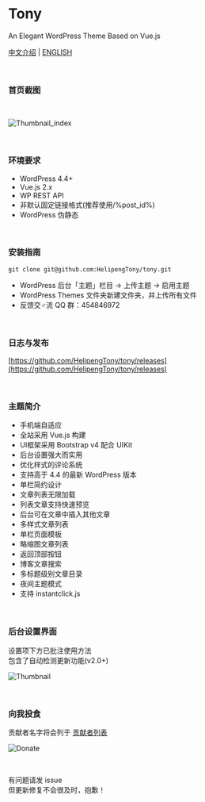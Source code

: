 # Tony
An Elegant WordPress Theme Based on Vue.js
<br/>

[中文介绍](https://github.com/HelipengTony/tony/blob/master/README_EN.md) | [ENGLISH](https://github.com/HelipengTony/tony/blob/master/README.md)

<br/>

### 首页截图
<br/>

![Thumbnail_index](https://i.loli.net/2019/02/18/5c6a81958b193.png)

<br/>

### 环境要求
+ WordPress 4.4+
+ Vue.js 2.x
+ WP REST API
+ 非默认固定链接格式(推荐使用/%post_id%)
+ WordPress 伪静态

<br/>

### 安装指南
```
git clone git@github.com:HelipengTony/tony.git
```
+ WordPress 后台「主题」栏目 -> 上传主题 -> 启用主题
+ WordPress Themes 文件夹新建文件夹，并上传所有文件
+ 反馈交♂流 QQ 群：454846972

<br/>

### 日志与发布
[https://github.com/HelipengTony/tony/releases](https://github.com/HelipengTony/tony/releases)

<br/>

### 主题简介
+ 手机端自适应
+ 全站采用 Vue.js 构建
+ UI框架采用 Bootstrap v4 配合 UIKit
+ 后台设置强大而实用
+ 优化样式的评论系统
+ 支持高于 4.4 的最新 WordPress 版本
+ 单栏简约设计
+ 文章列表无限加载
+ 列表文章支持快速预览
+ 后台可在文章中插入其他文章
+ 多样式文章列表
+ 单栏页面模板
+ 略缩图文章列表
+ 返回顶部按钮
+ 博客文章搜索
+ 多标题级别文章目录
+ 夜间主题模式
+ 支持 instantclick.js


<br/>

### 后台设置界面
设置项下方已批注使用方法
<br/>
包含了自动检测更新功能(v2.0+)
<br/>

![Thumbnail](https://i.loli.net/2019/02/18/5c6a80530c1b8.png)


<br/>

### 向我投食
贡献者名字将会列于 [贡献者列表](https://www.snapaper.com/donate)
<br/>

![Donate](https://i.loli.net/2019/02/18/5c6a80afd1e26.png)

<br/>

有问题请发 issue
<br/>
但更新修复不会很及时，抱歉！

